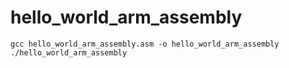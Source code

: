 # hello_world_arm_assembly

`gcc hello_world_arm_assembly.asm -o hello_world_arm_assembly`  
`./hello_world_arm_assembly`
